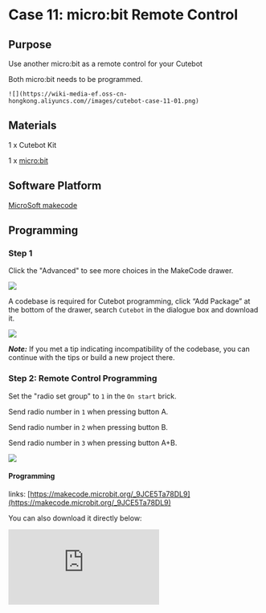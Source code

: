 ﻿# Case 11: micro:bit Remote Control

## Purpose

Use another micro:bit as a remote control for your Cutebot

Both micro:bit needs to be programmed.

``![](https://wiki-media-ef.oss-cn-hongkong.aliyuncs.com//images/cutebot-case-11-01.png)``

## Materials

1 x Cutebot Kit

1 x [micro:bit](https://www.elecfreaks.com/microbit_edu.html)

## Software Platform


[MicroSoft makecode](https://makecode.microbit.org/#)

## Programming


### Step 1

Click the "Advanced" to see more choices in the MakeCode drawer.

![](https://wiki-media-ef.oss-cn-hongkong.aliyuncs.com//images/cutebot-pk-1.png)

A codebase is required for Cutebot programming, click “Add Package” at the bottom of the drawer, search `Cutebot` in the dialogue box and download it.

![](https://wiki-media-ef.oss-cn-hongkong.aliyuncs.com//images/cutebot-pk-11.png)

***Note:*** If you met a tip indicating incompatibility of the codebase, you can continue with the tips or build a new project there.

### Step 2: Remote Control Programming

Set the "radio set group" to `1` in the `On start` brick.

Send radio number in `1` when pressing button A.

Send radio number in `2` when pressing button B.

Send radio number in `3` when pressing button A+B.

![](https://wiki-media-ef.oss-cn-hongkong.aliyuncs.com//images/case_11_01.png)

#### Programming

links: [https://makecode.microbit.org/_9JCE5Ta78DL9](https://makecode.microbit.org/_9JCE5Ta78DL9)

You can also download it directly below:

<div
    style={{
        position: 'relative',
        paddingBottom: '60%',
        overflow: 'hidden',
    }}
>
    <iframe
        src="https://makecode.microbit.org/_9JCE5Ta78DL9"
        frameborder="0"
        sandbox="allow-popups allow-forms allow-scripts allow-same-origin"
        style={{
            position: 'absolute',
            width: '100%',
            height: '100%',
        }}
    />
</div>

### Step 3: Cutebot Programming


Drag "show icon" brick into the `On start` brick and set the "radio set group" to `1`. Items must be the same with the remote control for the correct match.

Drag three "if" bricks into the `on radio received` brick and judge if the received number is `1`,  `2` or `3`.

When the received number is `1`, turn left.

When the received number is `2`, turn right.

When the received number is `3`, go straight.

![](https://wiki-media-ef.oss-cn-hongkong.aliyuncs.com//images/case_11_02.png)

#### Programming

Links: [https://makecode.microbit.org/_eTEdPEKvRHEa](https://makecode.microbit.org/_eTEdPEKvRHEa)

You can also download it directly below:

<div
    style={{
        position: 'relative',
        paddingBottom: '60%',
        overflow: 'hidden',
    }}
>
    <iframe
        src="https://makecode.microbit.org/_eTEdPEKvRHEa"
        frameborder="0"
        sandbox="allow-popups allow-forms allow-scripts allow-same-origin"
        style={{
            position: 'absolute',
            width: '100%',
            height: '100%',
        }}
    />
</div>

## Result

When button A+B being pressed on the remote control, the Cutebot goes straight.

When button A being pressed on the remote control, the Cutebot turns left.

When button B being pressed on the remote control, the Cutebot turns right.

![](https://wiki-media-ef.oss-cn-hongkong.aliyuncs.com//images/cutebot-case-11.gif)

## Exploration
---

## FAQ
---

## Relevant Files
---
